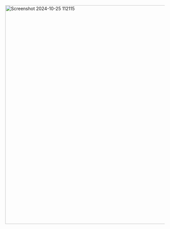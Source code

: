 <img width="691" alt="Screenshot 2024-10-25 112115" src="https://github.com/user-attachments/assets/a7ce27f8-dfce-4b6b-a58b-b7491ce6872c">
